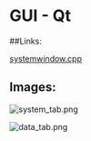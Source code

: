 # GUI - Qt

##Links:

[systemwindow.cpp](vs_1/systemwindow.cpp)

## Images:

![system_tab.png](media/system_tab.png)

![data_tab.png](media/data_tab.png)